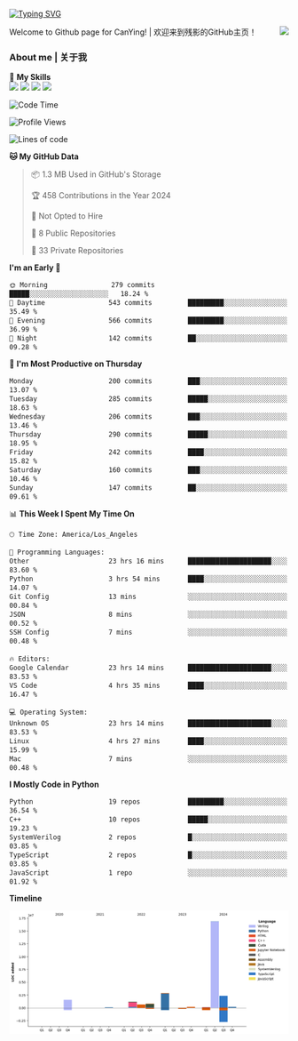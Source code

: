[![Typing SVG](https://readme-typing-svg.herokuapp.com?size=25&duration=3500&color=00FFFF&vCenter=true&width=250&height=40&lines=Hi+Welcome+%F0%9F%91%8B%F0%9F%8F%BB;I'm+CanYing|残影)](https://git.io/typing-svg)

<a href="#">
  <img align="right" src="https://github-readme-stats.vercel.app/api?username=CanYing0913&count_private=true&rank_icon=github&show_icons=true&bg_color=15,f2f7fd,E0EAFC&" />
</a>

Welcome to Github page for CanYing! | 欢迎来到残影的GitHub主页！

### About me | 关于我

🌟 **My Skills**  
![](https://img.shields.io/badge/-C-A8B9CC?style=flat-square&logo=C&logoColor=fff)
![](https://img.shields.io/badge/-C++-00599C?style=flat-square&logo=Cpp&logoColor=fff)
![](https://img.shields.io/badge/-Python-3776AB?style=flat-square&logo=Python&logoColor=fff)
![](https://img.shields.io/badge/-Linux-000000?style=flat-square&logo=Linux&logoColor=fff)

<!--START_SECTION:waka-->
![Code Time](http://img.shields.io/badge/Code%20Time-1%2C288%20hrs%2043%20mins-blue)

![Profile Views](http://img.shields.io/badge/Profile%20Views-1-blue)

![Lines of code](https://img.shields.io/badge/From%20Hello%20World%20I%27ve%20Written-26.8%20million%20lines%20of%20code-blue)

**🐱 My GitHub Data** 

> 📦 1.3 MB Used in GitHub's Storage 
 > 
> 🏆 458 Contributions in the Year 2024
 > 
> 🚫 Not Opted to Hire
 > 
> 📜 8 Public Repositories 
 > 
> 🔑 33 Private Repositories 
 > 
**I'm an Early 🐤** 

```text
🌞 Morning                279 commits         █████░░░░░░░░░░░░░░░░░░░░   18.24 % 
🌆 Daytime                543 commits         █████████░░░░░░░░░░░░░░░░   35.49 % 
🌃 Evening                566 commits         █████████░░░░░░░░░░░░░░░░   36.99 % 
🌙 Night                  142 commits         ██░░░░░░░░░░░░░░░░░░░░░░░   09.28 % 
```
📅 **I'm Most Productive on Thursday** 

```text
Monday                   200 commits         ███░░░░░░░░░░░░░░░░░░░░░░   13.07 % 
Tuesday                  285 commits         █████░░░░░░░░░░░░░░░░░░░░   18.63 % 
Wednesday                206 commits         ███░░░░░░░░░░░░░░░░░░░░░░   13.46 % 
Thursday                 290 commits         █████░░░░░░░░░░░░░░░░░░░░   18.95 % 
Friday                   242 commits         ████░░░░░░░░░░░░░░░░░░░░░   15.82 % 
Saturday                 160 commits         ███░░░░░░░░░░░░░░░░░░░░░░   10.46 % 
Sunday                   147 commits         ██░░░░░░░░░░░░░░░░░░░░░░░   09.61 % 
```


📊 **This Week I Spent My Time On** 

```text
🕑︎ Time Zone: America/Los_Angeles

💬 Programming Languages: 
Other                    23 hrs 16 mins      █████████████████████░░░░   83.60 % 
Python                   3 hrs 54 mins       ████░░░░░░░░░░░░░░░░░░░░░   14.07 % 
Git Config               13 mins             ░░░░░░░░░░░░░░░░░░░░░░░░░   00.84 % 
JSON                     8 mins              ░░░░░░░░░░░░░░░░░░░░░░░░░   00.52 % 
SSH Config               7 mins              ░░░░░░░░░░░░░░░░░░░░░░░░░   00.48 % 

🔥 Editors: 
Google Calendar          23 hrs 14 mins      █████████████████████░░░░   83.53 % 
VS Code                  4 hrs 35 mins       ████░░░░░░░░░░░░░░░░░░░░░   16.47 % 

💻 Operating System: 
Unknown OS               23 hrs 14 mins      █████████████████████░░░░   83.53 % 
Linux                    4 hrs 27 mins       ████░░░░░░░░░░░░░░░░░░░░░   15.99 % 
Mac                      7 mins              ░░░░░░░░░░░░░░░░░░░░░░░░░   00.48 % 
```

**I Mostly Code in Python** 

```text
Python                   19 repos            █████████░░░░░░░░░░░░░░░░   36.54 % 
C++                      10 repos            █████░░░░░░░░░░░░░░░░░░░░   19.23 % 
SystemVerilog            2 repos             █░░░░░░░░░░░░░░░░░░░░░░░░   03.85 % 
TypeScript               2 repos             █░░░░░░░░░░░░░░░░░░░░░░░░   03.85 % 
JavaScript               1 repo              ░░░░░░░░░░░░░░░░░░░░░░░░░   01.92 % 
```



**Timeline**

![Lines of Code chart](https://raw.githubusercontent.com/CanYing0913/CanYing0913/master/assets/bar_graph.png)


<!--END_SECTION:waka-->
